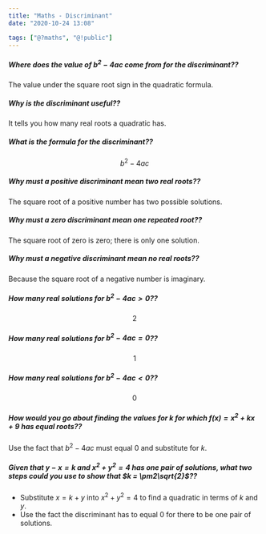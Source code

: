 ```yaml
---
title: "Maths - Discriminant"
date: "2020-10-24 13:08"

tags: ["@?maths", "@!public"]
---
```


##### Where does the value of $b^2 - 4ac$ come from for the discriminant??
The value under the square root sign in the quadratic formula.

##### Why is the discriminant useful??
It tells you how many real roots a quadratic has.

##### What is the formula for the discriminant??
$$
b^2 - 4ac
$$

##### Why must a positive discriminant mean two real roots??
The square root of a positive number has two possible solutions.

##### Why must a zero discriminant mean one repeated root??
The square root of zero is zero; there is only one solution.

##### Why must a negative discriminant mean no real roots??
Because the square root of a negative number is imaginary.

##### How many real solutions for $b^2 - 4ac > 0$??
$$
2
$$

##### How many real solutions for $b^2 - 4ac = 0$??
$$
1
$$

##### How many real solutions for $b^2 - 4ac < 0$??
$$
0
$$

##### How would you go about finding the values for $k$ for which $f(x) = x^2 + kx + 9$ has equal roots??
Use the fact that $b^2 - 4ac$ must equal $0$ and substitute for $k$.

##### Given that $y - x = k$ and $x^2 + y^2 = 4$ has one pair of solutions, what two steps could you use to show that $k = \pm2\sqrt{2}$??
* Substitute $x = k + y$ into $x^2 + y^2 = 4$ to find a quadratic in terms of $k$ and $y$.
* Use the fact the discriminant has to equal $0$ for there to be one pair of solutions.
